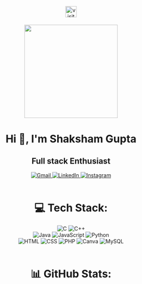 <div style="display: flex; flex-direction: column; gap: 20px; justify-content: center; align-items: center;" align="center">
  <div class="visit-count">
    <a href="https://visitcount.itsvg.in">
      <img src="https://visitcount.itsvg.in/api?id=gshaksham&label=Profile%20Views&color=6&icon=0&pretty=true" alt="visit count" height="30px" />
    </a>
  </div>

  <div class="about-me">
    <div class="img">
      <img src="https://camo.githubusercontent.com/cae12fddd9d6982901d82580bdf321d81fb299141098ca1c2d4891870827bf17/68747470733a2f2f6d69726f2e6d656469756d2e636f6d2f6d61782f313336302f302a37513379765349765f7430696f4a2d5a2e676966" height="250px" />
    </div>
    <h1 id="about-me" class="heading">Hi 👋, I'm Shaksham Gupta</h1>
    <div class="container">
      <h2 class="about-me-para">Full stack Enthusiast</h2>
      <a href="mailto:guptashaksham94@gmail.com">
        <img src="https://img.shields.io/badge/Gmail-%25230077B5.svg?logo=gmail&logoColor=red" alt="Gmail" />
      </a>
      <a href="https://www.linkedin.com/in/shaksham-gupta-615301256/">
        <img src="https://img.shields.io/badge/LinkedIn-%230077B5.svg?logo=linkedin&logoColor=white" alt="LinkedIn" />
      </a>
      <a href="https://instagram.com/gshaksham94?igshid=MzRlODBiNWFlZA==">
        <img src="https://img.shields.io/badge/Instagram-%25230077B5.svg?logo=instagram&logoColor=white" alt="Instagram" />
      </a>
    </div>
  </div>

  <div class="techstack" align="center">
    <h1 id="techstack" class="heading">💻 Tech Stack:</h1>
    <div class="container">
      <img src="https://img.shields.io/badge/c-%2300599C.svg?style=for-the-badge&logo=c&logoColor=white" alt="C" />
      <img src="https://img.shields.io/badge/c++-%2300599C.svg?style=for-the-badge&logo=c%2B%2B&logoColor=white" alt="C++" /><br/>
      <img src="https://img.shields.io/badge/java-%23ED8B00.svg?style=for-the-badge&logo=java&logoColor=white" alt="Java" />
      <img src="https://img.shields.io/badge/javascript-%23323330.svg?style=for-the-badge&logo=javascript&logoColor=%23F7DF1E" alt="JavaScript" />
      <img src="https://img.shields.io/badge/python-3670A0?style=for-the-badge&logo=python&logoColor=ffdd54" alt="Python" /><br/>
      <img src="https://img.shields.io/badge/HTML5-E34F26?style=for-the-badge&logo=html5&logoColor=white" alt="HTML" />
      <img src="https://img.shields.io/badge/CSS3-1572B6?style=for-the-badge&logo=css3&logoColor=white" alt="CSS" />
      <img src="https://img.shields.io/badge/PHP-777BB4?style=for-the-badge&logo=php&logoColor=white" alt="PHP" />
      <img src="https://img.shields.io/badge/Canva-%2300C4CC.svg?&style=for-the-badge&logo=Canva&logoColor=white" alt="Canva" />
        <img src="https://img.shields.io/badge/MySQL-%2300f.svg?style=for-the-badge&logo=mysql&logoColor=white" alt="MySQL" /><br/>
    </div>
  </div>

  <div class="github-stats" align="center">
    <h1 class="heading">📊 GitHub Stats:</h1>
    <div class="container">
      <img src="https://github-readme-stats.vercel.app/api?username=gshaksham&theme=dark&hide_border=false&include_all_commits=true&count_private=true" alt="" />
      <img src="https://github-readme-stats.vercel.app/api/top-langs/?username=gshaksham&theme=dark&hide_border=false&include_all_commits=true&count_private=true&layout=compact" alt="" />
      <img src="https://github-readme-streak-stats.herokuapp.com/?user=gshaksham&theme=dark&hide_border=false" alt="" />
    </div>
  </div>
</div>
